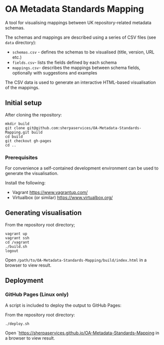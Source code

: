 # OA Metadata Standards Mapping

A tool for visualising mappings between UK repository-related metadata schemas.

The schemas and mappings are described using a series of CSV files (see `data` directory):

* `schemas.csv` - defines the schemas to be visualised (title, version, URL etc.)
* `fields.csv`- lists the fields defined by each schema
* `mappings.csv`- describes the mappings between schema fields, optionally with suggestions and examples

The CSV data is used to generate an interactive HTML-based visualisation of the mappings.

## Initial setup

After cloning the repository:

    mkdir build
    git clone git@github.com:sherpaservices/OA-Metadata-Standards-Mapping.git build
    cd build
    git checkout gh-pages
    cd ..

### Prerequisites

For convenience a self-contained development environment can be used to generate the visualisation.

Install the following:

* Vagrant https://www.vagrantup.com/
* Virtualbox (or similar) https://www.virtualbox.org/

## Generating visualisation

From the repository root directory;

    vagrant up
    vagrant ssh
    cd /vagrant
    ./build.sh
    logout

Open `/path/to/OA-Metadata-Standards-Mapping/build/index.html` in a browser to view result.

## Deployment

### GitHub Pages (Linux only)

A script is included to deploy the output to GitHub Pages:

From the repository root directory:

    ./deploy.sh

Open `https://sherpaservices.github.io/OA-Metadata-Standards-Mapping in a browser to view result.

